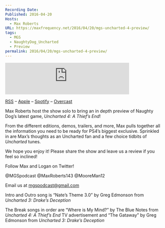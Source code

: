 ```yaml
---
Recording Date: 
Published: 2016-04-20
Hosts:
  - Max Roberts
URL: https://maxfrequency.net/2016/04/20/mgs-uncharted-4-preview/
tags:
  - MGS
  - NaughtyDog_Uncharted
  - Preview
permalink: 2016/04/20/mgs-uncharted-4-preview/
---
```

<iframe src="https://podcasters.spotify.com/pod/show/millennialgamingspeak/embed/episodes/Uncharted-4-A-Thiefs-End--The-Millennial-Gaming-Speak-Preview-e1adhu7/a-a6ts47r" height="102px" width="400px" frameborder="0" scrolling="no"></iframe>

[RSS](https://anchor.fm/s/74aa3858/podcast/rss) – [Apple](https://podcasts.apple.com/us/podcast/episode-3-gdc-wrap-up/id1000915981?i=1000542222515) – [Spotify](https://open.spotify.com/episode/7wePXT4Bt22LWifVLx3n8y) – [Overcast](https://overcast.fm/+EtIgeWxEU)

Max Roberts host the show solo to bring an in depth preview of Naughty Dog’s latest game, *Uncharted 4: A Thief’s End*!

From the different editions, demos, trailers, and more, Max pulls together all the information you need to be ready for PS4’s biggest exclusive. Sprinkled in are Max’s thoughts as an Uncharted fan and a few choice tidbits of *Uncharted* tunes.

We hope you enjoy it! Please share the show and leave us a review if you feel so inclined!

Follow Max and Logan on Twitter!

@MGSpodcast
@MaxRoberts143
@MooreMan12

Email us at mgspodcast@gmail.com

Intro and Outro song is “Nate’s Theme 3.0” by Greg Edmonson from *Uncharted 3: Drake’s Deception*

The Break songs in order are “Where is My Mind?” by The Blue Notes from *Uncharted 4: A Thief’s End* TV advertisement and “The Gataway” by Greg Edmonson from *Uncharted 3: Drake’s Deception*